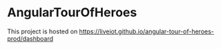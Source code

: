 # AngularTourOfHeroes

This project is hosted on https://liveiot.github.io/angular-tour-of-heroes-prod/dashboard

